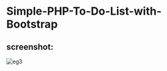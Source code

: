# Simple-PHP-To-Do-List-with-Bootstrap

## screenshot:
![eg3](https://user-images.githubusercontent.com/43867636/46529372-6ba43600-c8c0-11e8-8164-21b593d11d4e.png)
